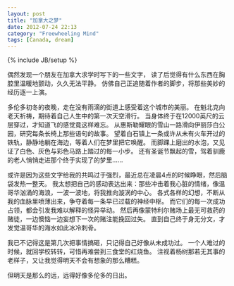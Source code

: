 ```yaml
---
layout: post
title: "加拿大之梦"
date: 2012-07-24 22:13
category: "Freewheeling Mind"
tags: [Canada, dream]
---
```

{% include JB/setup %}

偶然发现一个朋友在加拿大求学时写下的一些文字，
读了后觉得有什么东西在胸腔里温暖地颤动，久久无法平静。
仿佛自己正追随着作者的脚步，将那些美妙的经历逐一上演。

多伦多初冬的夜晚，走在没有雨滴的街道上感受着这个城市的美丽。
在魁北克向老天祈祷，期待着自己人生中的第一次天空滑行。
当身体终于在12000英尺的云层穿过，才知道飞的感觉竟这样难忘。
从惠斯勒耀眼的雪山一路滑向伊丽莎白公园，研究每条长椅上那些语句的故事。
望着白石镇上一条或许从未有火车开过的铁轨，静静地躺在海边，等着人们在梦里把它唤醒。
而脚踝上磨出的水泡，又见证了白色、灰色与彩色马路上踏过的每一小步。
还有圣诞节飘起的雪，驾着驯鹿的老人悄悄走进那个终于实现了的梦里......

或许是因为这些文字给我的共鸣过于强烈，最近总在凌晨4点的时候睁眼，然后脑袋发热一整天。
我太想把自己的感动表达出来：那些冲击着我心脏的情绪，像温哥华汹涌的海浪，一波一波地，将我推向漩涡的中心。
各式各样的幻想，不断从我的血脉里喷薄出来，争夺着每一条早已过载的神经中枢。
而它们的每一次成功占领，都会引发我难以解释的怪异举动。
然后再像蒙特利尔赌场上最无可救药的赌徒，一边懊恼一边妄想下一次的赌注能挽回过失。
直到自己终于身无分文，才发觉温哥华的海水如此冰冷刺骨。

我已不记得这是第几次把事情搞砸，只记得自己好像从未成功过。
一个人难过的时候，就回学校转转，可惜再难尝到三食堂的红烧鱼。
注视着杨树那若无其事的老样子，又让我觉得明天不会有想象的那么糟糕。

但明天是那么的远，远得好像多伦多的日出。
